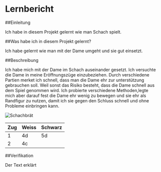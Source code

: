 # Lernbericht

##Einleitung

Ich habe in diesem Projekt gelernt wie man Schach spielt.

##Was habe ich in diesem Projekt gelernt?

Ich habe gelernt wie man mit der Dame umgeht und sie gut einsetzt.

##Beschreibung

Ich habe mich mit der Dame im Schach auseinander gesetzt. Ich versuchte die Dame in meine Eröffnungszüge einzubeziehen. Durch verschiedene Partien merket ich schnell, dass man die Dame ehr zur unterstützung gebrauchen soll. Weil sonst das Risiko besteht, dass die Dame schnell aus dem Spiel genommen wird. Ich probierte verschiedene Methoden,legte mich aber darauf fest die Dame ehr wenig zu bewegen und sie ehr als Randfigur zu nutzen, damit ich sie gegen den Schluss schnell und ohne Probleme einbringen kann.

![Schachbrät](https://www.ichess.net/wp-content/uploads/2021/08/English-4...dxc4_.png)

|Zug|Weiss|Schwarz|
|---|---|---|
|1|4d|5d|
|2|4c||

##Verifikation

Der Text erklärt 
